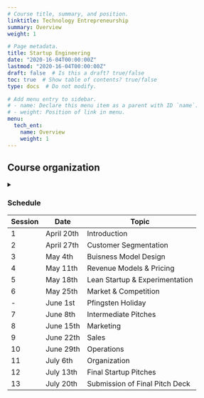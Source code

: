 ```yaml
---
# Course title, summary, and position.
linktitle: Technology Entrepreneurship
summary: Overview
weight: 1

# Page metadata.
title: Startup Engineering
date: "2020-16-04T00:00:00Z"
lastmod: "2020-16-04T00:00:00Z"
draft: false  # Is this a draft? true/false
toc: true  # Show table of contents? true/false
type: docs  # Do not modify.

# Add menu entry to sidebar.
# - name: Declare this menu item as a parent with ID `name`.
# - weight: Position of link in menu.
menu:
  tech_ent:
    name: Overview
    weight: 1
---
```


## Course organization

<details class="description" close><summary data-close="Show" data-open="Hide"></summary>

All participants are supposed to form teams of 5 students. These teams should primarily form around a common startup project idea. How to go about finding an idea and a team will be subject of the first session described under [**Inroduction**]({{< relref "_syllabi/tech_ent/1_intro.md" >}}).

The weekly class sessions follow along a process to develop your startup projects. Teams will be provided with materials for each topic and step in the process before each class session. Students are supposed to read and watch the material before each class. In the first part of each class session, we will discuss the tools and concepts and how they might apply to your specific projects ideas. Your task is to continously elaborate and improve their startup projects based on the learned tools and concepts and the feedback received. Teams get the chance to receive comprehensive feedback based on a recorded intermediate pitch of their projects in the beginning of June. The final pitch version of your startup projects is due by the end of class in July.

In the second half of each class sessions, we will discuss a case study related to each respective topic. Students are supposed to have read (not solved) each case before class. We will briefly clarify questions about the case, then students will work in breakout sessions on an intial solutions of the case (for approximately an hour) within their same teams. These initial solutions are then uploaded to Studip and (selectively) discussed among all partcipants. Teams then get the chance to rework their case solutions after class for their final case subissions (prior to the following week's class). 

The case study work only applies to students that are enrolled either in the entire module worth 6 ECTS or in both "Betrieb & Management" courses "Technology Entrepreneurship" and "Creation of Business Opportunities". 

For students enrolled in the entire module worth 6 ECTS, we pay close attention to their contributions to class and case discussions. In addition, we expect case memos about three self-selected cases to be submitted before the respective class session. A case memo is about three typed pages long (1-inch margins, 12 pt font size and 1.5 line spacing) and should cover the following aspects of a case: 
* `One-paragraph (executive) summary`: what is the context, key issue(s) & decision points, and your recommendation?
* `Background & context`: how did the current situation come about? What factors need to be conisdered to derive recommendations?
* `Recommendations`: what are the alternatives? How would you prioritize? Why?
* `Next steps`: How should your recommendations be implemented?

Please post questions using the commenting tool on this page down below.

</details>


### Schedule

| Session | Date | Topic |
| --- | --- | --- |
| 1 | April 20th | Introduction |
| 2 | April 27th | Customer Segmentation |
| 3 | May 4th | Buisness Model Design |
| 4 | May 11th | Revenue Models & Pricing |
| 5 | May 18th | Lean Startup & Experimentation |
| 6 | May 25th | Market & Competition |
| - | June 1st | Pfingsten Holiday |
| 7 | June 8th | Intermediate Pitches |
| 8 | June 15th | Marketing |
| 9 | June 22th | Sales |
| 10 | June 29th | Operations |
| 11 | July 6th | Organization |
| 12 | July 13th | Final Startup Pitches  |
| 13 | July 20th | Submission of Final Pitch Deck |

